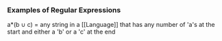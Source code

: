### Examples of **Regular Expressions**
a*(b $\cup$ c) = any string in a [[Language]] that has any number of 'a's at the start and either a 'b' or a 'c' at the end